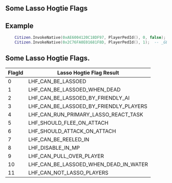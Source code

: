 ## Some Lasso Hogtie Flags

## Example

```lua
	Citizen.InvokeNative(0xAE6004120C18DF97, PlayerPedId(), 0, false);  -- SET_PED_LASSO_HOGTIE_FLAG      as result ped cant be lassoed.
	Citizen.InvokeNative(0x2C76FA0E01681F8D, PlayerPedId(), 1);  -- _GET_PED_LASSO_HOGTIE_FLAG        check if ped can be lassoed when dead
```

<h2>Some Lasso Hogtie Flags.</h2>

FlagId | Lasso Hogtie Flag Result
----------- | --------------------------
0 | LHF_CAN_BE_LASSOED
1 | LHF_CAN_BE_LASSOED_WHEN_DEAD
2 | LHF_CAN_BE_LASSOED_BY_FRIENDLY_AI
3 | LHF_CAN_BE_LASSOED_BY_FRIENDLY_PLAYERS
4 | LHF_CAN_RUN_PRIMARY_LASSO_REACT_TASK
5 | LHF_SHOULD_FLEE_ON_ATTACH
6 | LHF_SHOULD_ATTACK_ON_ATTACH
7 | LHF_CAN_BE_REELED_IN
8 | LHF_DISABLE_IN_MP
9 | LHF_CAN_PULL_OVER_PLAYER
10 | LHF_CAN_BE_LASSOED_WHEN_DEAD_IN_WATER
11 | LHF_CAN_NOT_LASSO_PLAYERS
